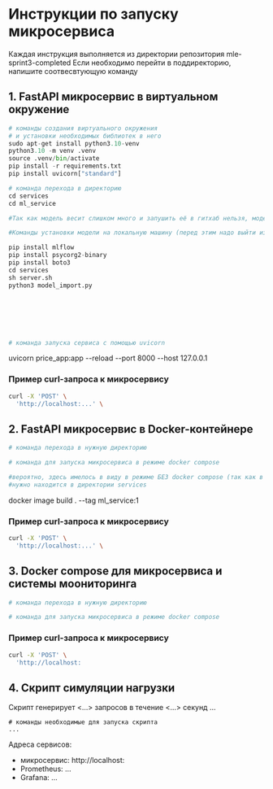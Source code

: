 # Инструкции по запуску микросервиса

Каждая инструкция выполняется из директории репозитория mle-sprint3-completed
Если необходимо перейти в поддиректорию, напишите соотвесвтующую команду

## 1. FastAPI микросервис в виртуальном окружение
```python
# команды создания виртуального окружения
# и установки необходимых библиотек в него
sudo apt-get install python3.10-venv
python3.10 -m venv .venv
source .venv/bin/activate
pip install -r requirements.txt
pip install uvicorn["standard"]

# команда перехода в директорию
cd services
cd ml_service

#Так как модель весит слишком много и запушить её в гитхаб нельзя, модель придётся импортировать из хранилища 

#Команды установки модели на локальную машину (перед этим надо выйти из директорий ml_service и services)

pip install mlflow
pip install psycorg2-binary
pip install boto3
cd services
sh server.sh
python3 model_import.py







# команда запуска сервиса с помощью uvicorn
```
uvicorn price_app:app  --reload --port 8000 --host 127.0.0.1

### Пример curl-запроса к микросервису

```bash
curl -X 'POST' \
  'http://localhost:...' \
```


## 2. FastAPI микросервис в Docker-контейнере

```bash
# команда перехода в нужную директорию

# команда для запуска микросервиса в режиме docker compose

#вероятно, здесь имелось в виду в режиме БЕЗ docker compose (так как в задании написано именно так)
#нужно находится в директории services

```
docker image build . --tag ml_service:1


### Пример curl-запроса к микросервису

```bash
curl -X 'POST' \
  'http://localhost:...' \
```

## 3. Docker compose для микросервиса и системы моониторинга

```bash
# команда перехода в нужную директорию

# команда для запуска микросервиса в режиме docker compose

```

### Пример curl-запроса к микросервису

```bash
curl -X 'POST' \
  'http://localhost:
```

## 4. Скрипт симуляции нагрузки
Скрипт генерирует <...> запросов в течение <...> секунд ...

```
# команды необходимые для запуска скрипта
...
```

Адреса сервисов:
- микросервис: http://localhost:<port>
- Prometheus: ...
- Grafana: ...
